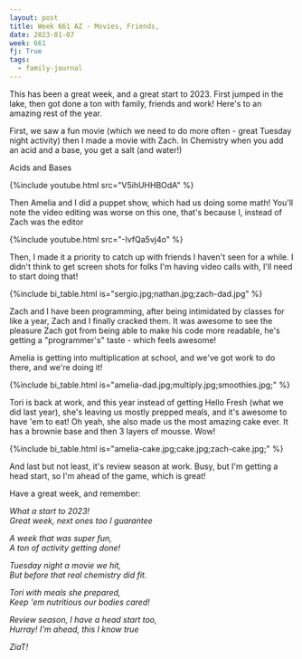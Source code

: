 ```yaml
---
layout: post
title: Week 661 AZ - Movies, Friends,
date: 2023-01-07
week: 661
fj: True
tags:
  - family-journal
---
```


This has been a great week, and a great start to 2023. First jumped in the lake, then got done a ton with family, friends and work! Here's to an amazing rest of the year.

First, we saw a fun movie (which we need to do more often - great Tuesday night activity) then I made a movie with Zach. In Chemistry when you add an acid and a base, you get a salt (and water!)

Acids and Bases

{%include youtube.html src="V5ihUHHBOdA" %}

Then Amelia and I did a puppet show, which had us doing some math! You'll note the video editing was worse on this one, that's because I, instead of Zach was the editor

{%include youtube.html src="-IvfQa5vj4o" %}

Then, I made it a priority to catch up with friends I haven't seen for a while. I didn't think to get screen shots for folks I'm having video calls with, I'll need to start doing that!

{%include bi_table.html is="sergio.jpg;nathan.jpg;zach-dad.jpg" %}

Zach and I have been programming, after being intimidated by classes for like a year, Zach and I finally cracked them. It was awesome to see the pleasure Zach got from being able to make his code more readable, he's getting a "programmer's" taste - which feels awesome!

Amelia is getting into multiplication at school, and we've got work to do there, and we're doing it!

{%include bi_table.html is="amelia-dad.jpg;multiply.jpg;smoothies.jpg;" %}

Tori is back at work, and this year instead of getting Hello Fresh (what we did last year), she's leaving us mostly prepped meals, and it's awesome to have 'em to eat!
Oh yeah, she also made us the most amazing cake ever. It has a brownie base and then 3 layers of mousse. Wow!

{%include bi_table.html is="amelia-cake.jpg;cake.jpg;zach-cake.jpg;" %}

And last but not least, it's review season at work. Busy, but I'm getting a head start, so I'm ahead of the game, which is great!

Have a great week, and remember:

_What a start to 2023! <br>
Great week, next ones too I guarantee_

_A week that was super fun, <br>
A ton of activity getting done!_

_Tuesday night a movie we hit, <br>
But before that real chemistry did fit._

_Tori with meals she prepared, <br>
Keep 'em nutritious our bodies cared!_

_Review season, I have a head start too, <br>
Hurray! I'm ahead, this I know true_

_ZiaT!_
